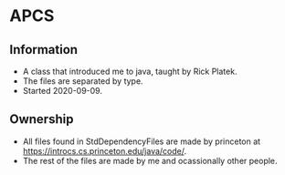 # APCS
## Information
- A class that introduced me to java, taught by Rick Platek.
- The files are separated by type. 
- Started 2020-09-09.
## Ownership
- All files found in StdDependencyFiles are made by princeton at https://introcs.cs.princeton.edu/java/code/.
- The rest of the files are made by me and ocassionally other people.
